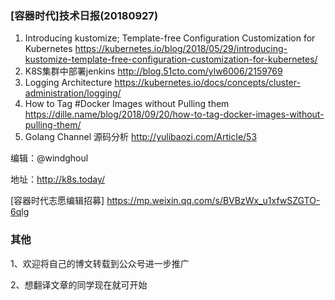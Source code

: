 ### [容器时代]技术日报(20180927)

1. Introducing kustomize; Template-free Configuration Customization for Kubernetes <https://kubernetes.io/blog/2018/05/29/introducing-kustomize-template-free-configuration-customization-for-kubernetes/>
2. K8S集群中部署jenkins <http://blog.51cto.com/ylw6006/2159769>
3. Logging Architecture <https://kubernetes.io/docs/concepts/cluster-administration/logging/>
4. How to Tag #Docker Images without Pulling them <https://dille.name/blog/2018/09/20/how-to-tag-docker-images-without-pulling-them/>
5. Golang Channel 源码分析 <http://yulibaozi.com/Article/53>

编辑：@windghoul

地址：<http://k8s.today/>

[容器时代志愿编辑招募] <https://mp.weixin.qq.com/s/BVBzWx_u1xfwSZGTO-6qlg>

### 其他

1、欢迎将自己的博文转载到公众号进一步推广

2、想翻译文章的同学现在就可开始
